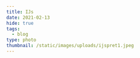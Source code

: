 ```yaml
---
title: IJs
date: 2021-02-13
hide: true
tags:
  - blog
type: photo
thumbnail: /static/images/uploads/ijspret1.jpeg
---
```

 